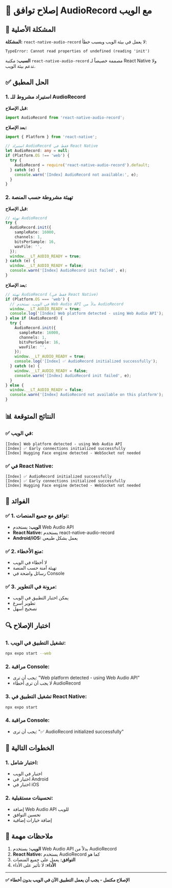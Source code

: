 # 🔧 إصلاح توافق AudioRecord مع الويب

## 🚨 المشكلة الأصلية

**المشكلة:** `react-native-audio-record` لا يعمل في بيئة الويب ويسبب خطأ:
```
TypeError: Cannot read properties of undefined (reading 'init')
```

**السبب:** مكتبة `react-native-audio-record` مصممة خصيصاً لـ React Native ولا تدعم بيئة الويب.

## ✅ الحل المطبق

### 1. استيراد مشروط للـ AudioRecord

**قبل الإصلاح:**
```typescript
import AudioRecord from 'react-native-audio-record';
```

**بعد الإصلاح:**
```typescript
import { Platform } from 'react-native';

// استيراد AudioRecord فقط في React Native
let AudioRecord: any = null;
if (Platform.OS !== 'web') {
  try {
    AudioRecord = require('react-native-audio-record').default;
  } catch (e) {
    console.warn('[Index] AudioRecord not available:', e);
  }
}
```

### 2. تهيئة مشروطة حسب المنصة

**قبل الإصلاح:**
```typescript
// تهيئة AudioRecord
try {
  AudioRecord.init({
    sampleRate: 16000,
    channels: 1,
    bitsPerSample: 16,
    wavFile: '',
  });
  window.__LT_AUDIO_READY = true;
} catch (e) {
  window.__LT_AUDIO_READY = false;
  console.warn('[Index] AudioRecord init failed', e);
}
```

**بعد الإصلاح:**
```typescript
// تهيئة AudioRecord (فقط في React Native)
if (Platform.OS === 'web') {
  // في الويب، نستخدم Web Audio API بدلاً من AudioRecord
  window.__LT_AUDIO_READY = true;
  console.log('[Index] Web platform detected - using Web Audio API');
} else if (AudioRecord) {
  try {
    AudioRecord.init({
      sampleRate: 16000,
      channels: 1,
      bitsPerSample: 16,
      wavFile: '',
    });
    window.__LT_AUDIO_READY = true;
    console.log('[Index] ✅ AudioRecord initialized successfully');
  } catch (e) {
    window.__LT_AUDIO_READY = false;
    console.warn('[Index] AudioRecord init failed', e);
  }
} else {
  window.__LT_AUDIO_READY = false;
  console.warn('[Index] AudioRecord not available on this platform');
}
```

## 📊 النتائج المتوقعة

### ✅ في الويب:
```
[Index] Web platform detected - using Web Audio API
[Index] ✅ Early connections initialized successfully
[Index] Hugging Face engine detected - WebSocket not needed
```

### ✅ في React Native:
```
[Index] ✅ AudioRecord initialized successfully
[Index] ✅ Early connections initialized successfully
[Index] Hugging Face engine detected - WebSocket not needed
```

## 🎯 الفوائد

### ✅ 1. توافق مع جميع المنصات:
- **الويب:** يستخدم Web Audio API
- **React Native:** يستخدم react-native-audio-record
- **Android/iOS:** يعمل بشكل طبيعي

### ✅ 2. منع الأخطاء:
- لا أخطاء في الويب
- تهيئة آمنة حسب المنصة
- رسائل واضحة في Console

### ✅ 3. مرونة في التطوير:
- يمكن اختبار التطبيق في الويب
- تطوير أسرع
- تصحيح أسهل

## 🔍 اختبار الإصلاح

### 1. تشغيل التطبيق في الويب:
```bash
npx expo start --web
```

### 2. مراقبة Console:
- يجب أن ترى: "Web platform detected - using Web Audio API"
- لا يجب أن ترى أخطاء AudioRecord

### 3. تشغيل التطبيق في React Native:
```bash
npx expo start
```

### 4. مراقبة Console:
- يجب أن ترى: "✅ AudioRecord initialized successfully"

## 🚀 الخطوات التالية

### 1. اختبار شامل:
- اختبار في الويب
- اختبار في Android
- اختبار في iOS

### 2. تحسينات مستقبلية:
- إضافة Web Audio API للويب
- تحسين التوافق
- إضافة خيارات إضافية

## 📝 ملاحظات مهمة

1. **الويب:** يستخدم Web Audio API بدلاً من AudioRecord
2. **React Native:** يستخدم AudioRecord كما هو
3. **التوافق:** يعمل على جميع المنصات
4. **الأداء:** لا تأثير على الأداء

---

**✅ الإصلاح مكتمل - يجب أن يعمل التطبيق الآن في الويب بدون أخطاء** 